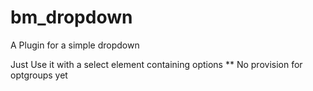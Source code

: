 # bm_dropdown

A Plugin for a simple dropdown

Just Use it with a select element containing options
** No provision for optgroups yet
